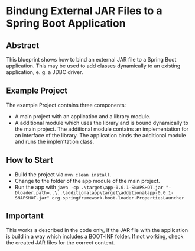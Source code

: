 # Bindung External JAR Files to a Spring Boot Application

## Abstract

This blueprint shows how to bind an external JAR file to a Spring Boot application. This may be used to add classes
dynamically to an existing application, e. g. a JDBC driver.

## Example Project

The example Project contains three components:
* A main project with an application and a library module.
* A additional module which uses the library and is bound dynamically to the main project.
The additional module contains an implementation for an interface of the library. The application binds the additional
module and runs the implemtation class.

## How to Start

* Build the project via `mvn clean install`.
* Change to the folder of the app module of the main project.
* Run the app with `java -cp .\target\app-0.0.1-SNAPSHOT.jar "-Dloader.path=..\..\additionalapp\target\additionalapp-0.0.1-SNAPSHOT.jar" org.springframework.boot.loader.PropertiesLauncher`

## Important

This works a described in the code only, if the JAR file with the application is build in a way which includes a
BOOT-INF folder. If not working, check the created JAR files for the correct content.